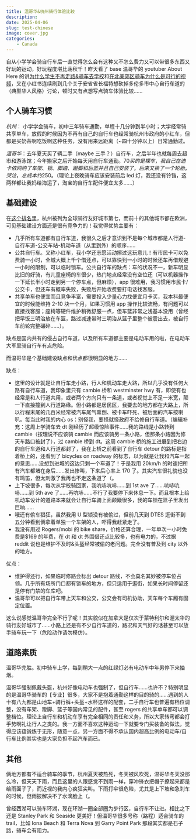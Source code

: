 ```yaml
---
title: 温哥华&杭州骑行体验比较
description:
date: 2025-04-06
slug: test-chinese
image: cover.jpg
categories:
    - Canada
---
```


自从小学学会骑自行车后一直觉得怎么会有这种又不怎么费力又可以带很多东西又好玩的运动，好玩程度堪比荡秋千！昨天看了 base 温哥华的 youtuber About Here 的讲[为什么学生不再走路&骑车去学校](https://www.youtube.com/watch?v=DqvQ-5784po&ab_channel=AboutHere)和[在北美郊区骑车为什么是可行的视频](https://www.youtube.com/watch?v=fCyvIMn48s4&ab_channel=AboutHere)，又在小红书连续刷到几个关于安省省长福特想砍掉多伦多市中心自行车道的（典型华人风格）讨论，顿时又有点想写点骑车体验比较……

## 个人骑车习惯

_杭州_： 小学学会骑车，初中三年骑车通勤，单程十几分钟到半小时；大学经常骑共享单车，放假的时候因为不再有自己的自行车也经常骑杭州市政府的小红车，但都是买奶茶啊吃饭啊这种任务，没有用来远距离（~四十分钟以上）日常通勤过。

_温哥华_：去年夏天买了辆二手（maybe 三手？）自行车，之后半年也就每周去超市和游泳馆；今年搬家之后开始每天用自行车通勤。$70 买的是裸车，我自己在迪卡侬网购了车架、锁、脚踏、蹬脚和后篮并且自己安装了，后来又换了一个轮胎，哭泣，总成本约$250。（理论上夜晚骑车应该安装前后 led 灯，我还没有铃铛，这两样都让我妈给海运了，淘宝的自行车配件便宜太多……）

## 基础建设

在[这个排名](https://rankingroyals.com/infographics/worlds-most-bicycle-friendly-cities-top-90-cities/)里，杭州被列为全球骑行友好城市第七，而前十的其他城市都在欧洲，可见基础建设方面还是很有竞争力的！我觉得优势主要有：

-   几乎所有车道都有自行车道，我很久之后才意识到不是每个城市都是人行道-自行车道-公交车站-机动车道（从里到外）的顺序……
-   公共自行车。又称小红车，我小学还志愿活动擦过这玩意儿！有市民卡可以免费骑一小时，全城大概上千个借还点，可以靠快到一小时的时候还车再借规避一小时的限制，可以临时锁车。公共自行车的缺点：车的状况不一，新车明显比旧的好骑，有儿童座椅的车很少，热门地点经常没有空位还（可以机器操作一下延长半小时走到另一个停车点，但麻烦），app 很难用，我习惯用市民卡/公交卡，但还车有概率失败，失败后开始收费要打电话找客服。
-   共享单车也便宜而且竞争丰富，需要投入少量心力找便宜月卡买，我本科最便宜的时候能维持 2-10 块一个月，如果习惯用 app 操作比较流畅，有问题可以直接找客服；座椅等硬件维护稍微舒服一点，但车篮非常之浅基本没用（曾经把早饭三明治放在车篮，路过减速带时三明治从篮子里整个被震出去，被自行车前轮完整碾碎……）。

缺点是国内共有的侵占自行车道，以及所有车道都主要是电动车用的啦，在电动车大军里骑自行车有点危险。

而温哥华是个基础建设缺点和优点都很明显的地方……

缺点：

-   这里的设计就是让自行车走小路，行人和机动车走大路，所以几乎没有任何大路有自行车道，我印象里只有 cambie 桥和 westminster hwy 有，即使有也经常是和人行道共用，或者两个方向只有一条道，或者视觉上不足一米宽，颠一下直接撞到人行道路缘。但小路都是居民区，我要去的地方都在大路上，所以行程末尾的几百米经常被汽车尾气熏倒、被卡车吓死、被后面的汽车按喇叭。每当此时我的内心 os：别怪我，要怪就怪政府不给修自行车道。（编辑补充：这周上学骑车去 dt 刚经历了超级惊险事件……我的路线是小路转到 cambie（按理说不应该骑 cambie 而应该骑另一条小路，但那条小路因为修天车路口被封了），过 cambie 桥到 dt。这周 cambie 桥的施工进展到把右边的自行车道和人行道都封了，我在上桥之前看到了自行车 detour 的路标是指着桥上的，还看到了 bicycles on roadway 的标志，以为就是让我和汽车一起的意思……没想到进城的这边只剩一个车道了！于是我用 20km/h 的时速把所有汽车都堵在身后……发出惨叫，下来后心率上 170 了。其实汽车很礼貌也没有鸣笛，但太刺激了我再也不走这条道了（。
-   上下坡很多，每次从学校骑回家，我吭哧吭哧……到 1st ave 了……吭哧吭哧……到 5th ave 了……再吭哧……不行了我要停下来休息一下。而且根本上给机动车设计的道路本来就会让自行车骑上面颠簸很多，我的车锁在篮子里发出巨响……
-   哦还有偷车猖狂，虽然我用 U 型锁没有被偷过，但前几天到 DTES 逛街不到五分钟看到俩拿着单独一个车架的人，吓得我赶紧走了。
-   我没有用过 Rogers/mobi 的 bike share，价格还算合理，一年单次一小时免费是$169 的年费，在 dt 和 dt 外围借还点比较多，也有电力的，不过据 reddit 说也是维护不及时&头盔经常被偷的老问题。完全没有普及到 city 以外的地方。

优点：

-   维护得还行，如果临时修路会标出 detour 路线，不会莫名其妙被停车位占领。几乎所有场所门口都有锁车的地方，但只适用于逛街，如果长时间停留还是停有门禁的车库吧。
-   温哥华可以把自行车带上天车和公交，公交会有司机协助，天车每个车厢有固定位置。

这么说感觉温哥华完全不行了呢！其实貌似在加拿大是仅次于蒙特利尔和渥太华的骑行友好城市了……小路上还是有不少自行车道的，路况和天气好的话甚至可以放手骑车玩一下（危险动作请勿模仿）。

## 道路素质

温哥华完胜。初中骑车上学，每到稍大一点的红绿灯必有电动车中年男停下来抽烟。

温哥华强制佩戴头盔，杭州好像电动车也强制了，但自行车……也许不？特别明显的是温哥华骑车的【专业】很多，大家不是抱着通勤这样的目的骑的……遇到的人十有八九都是山地车+骑行裤+头盔+水杯这样的配套，二手自行车也普遍有档位调整，没有车架、蹬脚、篮子等国内常见的配件，甚至 rogers 的共享单车都可以调整档位。理论上自行车和机动车享有完全相同的责任和义务，所以大家转弯都会打手势啊礼让行人之类的。我一方面不喜欢这种运动一下就要专门买装备的做法，觉得应该蕴锻炼于无形，随意一点，另一方面不得不承认国内超高比例的电动车/自行车比例其实也是大家负担不起汽车而已。

## 其他

俩地方都有不适合骑车的季节，杭州夏天被热死，冬天被风吹死，温哥华冬天没那么冷，但天天下雨，而且这里的人跟感觉不到雨一样，穿冲锋衣把帽子撩起来都是给雨面子了，而近视的我内心疯狂尖叫。下雨打伞很危险，尤其是上下坡和急刹车的时候，但雨披解决不了水滴脸上（。

曾经西湖可以骑车环湖，现在环湖一圈全部圈为步行区，自行车不让进。相比之下还是 Stanley Park 和 Seaside 更美好！但温哥华很多号称（路程）适合骑车的 trail，比如 Iona Beach 和 Terra Nova 到 Garry Point Park 那段其实都是石子路，骑车会有阻力。
